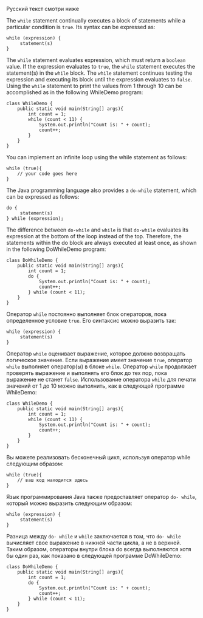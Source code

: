 Русский текст смотри ниже

The ``while`` statement continually executes a block of statements while a particular condition is ``true``. Its syntax can be expressed as:

```
while (expression) {
     statement(s)
}
```

The ``while`` statement evaluates expression, which must return a ``boolean`` value. If the expression evaluates to ``true``, the ``while`` statement executes the statement(s) in the ``while`` block. The ``while`` statement continues testing the expression and executing its block until the expression evaluates to ``false``. Using the ``while`` statement to print the values from 1 through 10 can be accomplished as in the following WhileDemo program:

```
class WhileDemo {
    public static void main(String[] args){
        int count = 1;
        while (count < 11) {
            System.out.println("Count is: " + count);
            count++;
        }
    }
}
```

You can implement an infinite loop using the while statement as follows:

```
while (true){
    // your code goes here
}
```
The Java programming language also provides a ``do-while`` statement, which can be expressed as follows:

```
do {
     statement(s)
} while (expression);
```

The difference between ``do-while`` and ``while`` is that ``do-while`` evaluates its expression at the bottom of the loop instead of the top. Therefore, the statements within the do block are always executed at least once, as shown in the following DoWhileDemo program:

```
class DoWhileDemo {
    public static void main(String[] args){
        int count = 1;
        do {
            System.out.println("Count is: " + count);
            count++;
        } while (count < 11);
    }
}
```



Оператор ``while`` постоянно выполняет блок операторов, пока определенное условие ``true``. Его синтаксис можно выразить так:

```
while (expression) {
     statement(s)
}
```
Оператор ``while`` оценивает выражение, которое должно возвращать логическое значение. Если выражение имеет значение ``true``, оператор ``while`` выполняет оператор(ы) в блоке ``while``. Оператор ``while`` продолжает проверять выражение и выполнять его блок до тех пор, пока выражение не станет ``false``. Использование оператора ``while`` для печати значений от 1 до 10 можно выполнить, как в следующей программе WhileDemo:

```
class WhileDemo {
    public static void main(String[] args){
        int count = 1;
        while (count < 11) {
            System.out.println("Count is: " + count);
            count++;
        }
    }
}
```

Вы можете реализовать бесконечный цикл, используя оператор while следующим образом:

```
while (true){
    // ваш код находится здесь
}
```

Язык программирования Java также предоставляет оператор ``do- while``, который можно выразить следующим образом:

```
while (expression) {
     statement(s)
}
```

Разница между ``do- while`` и ``while`` заключается в том, что ``do- while`` вычисляет свое выражение в нижней части цикла, а не в верхней. Таким образом, операторы внутри блока do всегда выполняются хотя бы один раз, как показано в следующей программе DoWhileDemo:

```
class DoWhileDemo {
    public static void main(String[] args){
        int count = 1;
        do {
            System.out.println("Count is: " + count);
            count++;
        } while (count < 11);
    }
}
```